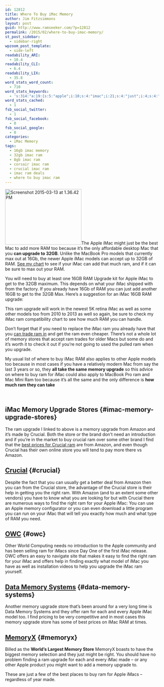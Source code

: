 ```yaml
---
id: 12812
title: Where To Buy iMac Memory
author: Jim Fitzsimmons
layout: post
guid: http://www.ramseeker.com/?p=12812
permalink: /2015/02/where-to-buy-imac-memory/
st_post_sidebar:
  - sidebar-right
wpzoom_post_template:
  - side-left
readability_ARI:
  - 10.4
readability_CLI:
  - 6.4
readability_LIX:
  - 35.8
word_stats_word_count:
  - 710
word_stats_keywords:
  - 's:314:"a:19:{s:5:"apple";i:10;s:4:"imac";i:21;s:4:"just";i:4;s:4:"best";i:4;s:7:"because";i:3;s:7:"upgrade";i:14;s:4:"32gb";i:4;s:6:"models";i:4;s:4:"16gb";i:5;s:4:"need";i:4;s:4:"well";i:3;s:6:"memory";i:12;s:6:"amazon";i:5;s:4:"made";i:3;s:7:"crucial";i:8;s:5:"store";i:7;s:4:"find";i:4;s:4:"help";i:3;s:5:"right";i:4;}";'
word_stats_cached:
  - 1
fsb_social_twitter:
  - 1
fsb_social_facebook:
  - 0
fsb_social_google:
  - 0
categories:
  - iMac Memory
tags:
  - 16gb imac memory
  - 32gb imac ram
  - 8gb imac ram
  - corsair imac ram
  - crucial imac ram
  - imac ram deals
  - where to buy imac ram
---
```

[<img class="alignright wp-image-12862 " src="http://www.ramseeker.com/wp-content/uploads/2015/02/Screenshot-2015-03-13-at-1.36.42-PM-e1426854835667-300x218.png" alt="Screenshot 2015-03-13 at 1.36.42 PM" width="250" height="182" />][1]The Apple iMac might just be the best Mac to add more RAM too because it’s the only affordable desktop Mac that you **can upgrade to 32GB**. Unlike the MacBook Pro models that currently max out at 16Gb, the newer Apple iMac models can accept up to 32GB of RAM. [See my chart][2] to see if your iMac can add that much ram, and if it can be sure to max out your RAM.

You will need to buy at least one 16GB RAM Upgrade kit for Apple iMac to get to the 32GB maximum. This depends on what your iMac shipped with from the factory. If you already have 16Gb of RAM you can just add another 16GB to get to the 32GB Max. Here’s a suggestion for an iMac 16GB RAM upgrade:<!--more-->

This ram upgrade will work in the newest 5K retina iMac as well as some other models too from 2010 to 2013 as well so again, be sure to check my iMac ram compatibility chart to see how much RAM you can handle.

Don’t forget that if you need to replace the iMac ram you already have that you [can trade ram in][3] and get the ram even cheaper. There’s not a whole lot of memory stores that accept ram trades for older Macs but some do and it’s worth it to check it out if you’re not going to used the pulled ram when you upgrade.

My usual list of where to buy iMac RAM also applies to other Apple models too because in most cases if you have a relatively modern Mac from say the last 3 years or so, they **all take the same memory upgrade** so this advice on where to buy ram for iMac could also apply to MacBook Pro ram and Mac Mini Ram too because it’s all the same and the only difference is **how much ram they can take**

&nbsp;

## iMac Memory Upgrade Stores {#imac-memory-upgrade-stores}

The ram upgrade I linked to above is a memory upgrade from Amazon and it’s made by Crucial. Both the store or the brand don’t need an introduction and if you’re in the market to buy crucial ram over some other brand I find that the [best prices for Crucial ram][4] are from Amazon, and even though Crucial has their own online store you will tend to pay more there vs Amazon.

## [Crucial][5] {#crucial}

Despite the fact that you can usually get a better deal from Amazon then you can from the Crucial store, the advantage of the Crucial store is their help in getting you the right ram. With Amazon (and to an extent some other vendors) you have to know what you are looking for but with Crucial there are numerous ways to find the right ram for your Apple iMac: You can use an Apple memory configurator or you can even download a little program you can run on your iMac that will tell you exactly how much and what type of RAM you need.

## [OWC][6] {#owc}

Other World Computing needs no introduction to the Apple community and has been selling ram for iMacs since Day One of the first iMac release. OWC offers an easy to navigate site that makes it easy to find the right ram for your iMac and offers help in finding exactly what model of iMac you have as well as installation videos to help you upgrade the iMac ram yourself.

## [Data Memory Systems][7] {#data-memory-systems}

Another memory upgrade store that’s been around for a very long time is Data Memory Systems and they offer ram for each and every Apple iMac model too. I find pricing to be very competitive and in most cases this memory upgrade store has some of best prices on iMac RAM at times.

## [MemoryX][8] {#memoryx}

Billed as the **World’s Largest Memory Store** MemoryX boasts to have the biggest memory selection and they just might be right. You should have no problem finding a ram upgrade for each and every iMac made &#8211; or any other Apple product you might want to add a memory upgrade to.

These are just a few of the best places to buy ram for Apple iMacs &#8211; regardless of year made.

 [1]: http://www.amazon.com/gp/product/B004YLCJXC/ref=as_li_tl?ie=UTF8&camp=1789&creative=390957&creativeASIN=B004YLCJXC&linkCode=as2&tag=ramseeker-20&linkId=XE4KRTJHTBRITMJJ
 [2]: http://www.ramseeker.com/2014/10/apple-imac-memory-upgrade-prices/
 [3]: http://www.ramseeker.com/2011/01/where-can-i-sell-old-ram/
 [4]: http://www.amazon.com/s/?_encoding=UTF8&camp=1789&creative=390957&field-keywords=crucial%20ram&linkCode=ur2&sprefix=crucial%20ram,aps&tag=ramseeker-20&url=search-alias=aps&linkId=ISXRPOVF5JPSRMSF
 [5]: http://www.anrdoezrs.net/click-1548159-10273954
 [6]: http://www.macsales.com
 [7]: http://www.datamemorysytems.com
 [8]: http://www.memoryx.net